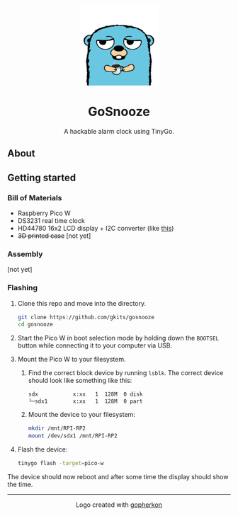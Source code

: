 <!-- "TODO: Create documentation" -->

<div align="center">
  <a href="https://github.com/gkits/gosnooze">
    <img src="assets/gopher.png" alt="Logo" width="180" height="180">
  </a>
  <h1 align="center">GoSnooze</h1>
  <p align="center">
    A hackable alarm clock using TinyGo.
  </p>
</div>

## About

## Getting started

### Bill of Materials

- Raspberry Pico W
- DS3231 real time clock
- HD44780 16x2 LCD display + I2C converter (like [this](https://www.az-delivery.de/en/products/lcd-display-16x2-mit-blauem-hintergrund-und-i2c-converter-bundle?variant=8192126353504&utm_source=google&utm_medium=cpc&utm_campaign=16964979024&utm_content=166733588295&utm_term=&gad_source=1&gad_campaignid=16964979024&gclid=Cj0KCQjws4fEBhD-ARIsACC3d28ngqHbnuj5FSCwEo_tkcEt6AOFJBR66nADGQOAEowSFmo4Xrp6RZEaAtgXEALw_wcB))
- ~~3D printed case~~ [not yet]

### Assembly

[not yet]

### Flashing

1. Clone this repo and move into the directory.
   ```sh
   git clone https://github.com/gkits/gosnooze
   cd gosnooze
   ```

2. Start the Pico W in boot selection mode by holding down the `BOOTSEL` button while connecting it
   to your computer via USB.

3. Mount the Pico W to your filesystem.
    1. Find the correct block device by running `lsblk`. The correct device should look like
       something like this:
       ```
       sdx           x:xx   1  128M  0 disk
       └─sdx1        x:xx   1  128M  0 part
       ```

    2. Mount the device to your filesystem:
       ```sh
       mkdir /mnt/RPI-RP2
       mount /dev/sdx1 /mnt/RPI-RP2
       ```

4. Flash the device:
   ```sh
   tinygo flash -target=pico-w
   ```

The device should now reboot and after some time the display should show the time.

---
<p align="center">Logo created with <a href=https://github.com/quasilyte/gopherkon)>gopherkon</a></p>
